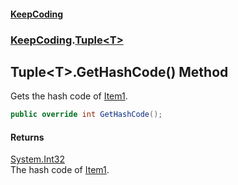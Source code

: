 #### [KeepCoding](index.md 'index')
### [KeepCoding](KeepCoding.md 'KeepCoding').[Tuple&lt;T&gt;](KeepCoding_Tuple_T_.md 'KeepCoding.Tuple&lt;T&gt;')
## Tuple&lt;T&gt;.GetHashCode() Method
Gets the hash code of [Item1](KeepCoding_Tuple_T__Item1.md 'KeepCoding.Tuple&lt;T&gt;.Item1').  
```csharp
public override int GetHashCode();
```
#### Returns
[System.Int32](https://docs.microsoft.com/en-us/dotnet/api/System.Int32 'System.Int32')  
The hash code of [Item1](KeepCoding_Tuple_T__Item1.md 'KeepCoding.Tuple&lt;T&gt;.Item1').
